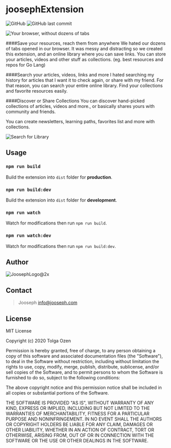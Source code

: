 # joosephExtension

![GitHub](https://img.shields.io/github/license/tolgaozen/joosephextension?style=for-the-badge)
![GitHub last commit](https://img.shields.io/github/last-commit/tolgaozen/joosephextension?style=for-the-badge)

![Your browser, without dozens of tabs](https://user-images.githubusercontent.com/39353278/83576124-c11f6300-a539-11ea-8e3d-197e3bb61032.gif)


####Save your resources, reach them from anywhere
We hated our dozens of tabs opened in our browser. It was messy and distracting so we created this extension, and an online library where you can save links. You can store your articles, videos and other stuff as collections. (eg. best resources and repos for Go Lang)

####Search your articles, videos, links and more
I hated searching my history for articles that I want it to check again, or share with my friend. For that reason, you can search your entire online library. Find your collections and favorite resources easily.

####Discover or Share Collections
You can discover hand-picked collections of articles, videos and more., or basically shares yours with community and friends.

You can create newsletters, learning paths, favorites list and more with collections.




![Search for Library](https://user-images.githubusercontent.com/39353278/83576169-d0061580-a539-11ea-9fd6-c3be15e95ddb.gif)




## Usage

### `npm run build`

Build the extension into `dist` folder for **production**.

### `npm run build:dev`

Build the extension into `dist` folder for **development**.

### `npm run watch`

Watch for modifications then run `npm run build`.

### `npm run watch:dev`

Watch for modifications then run `npm run build:dev`.


## Author

![JoosephLogo@2x](https://user-images.githubusercontent.com/39353278/83576537-ab5e6d80-a53a-11ea-852b-10d41eaac985.png)


## Contact

>Jooseph
>info@jooseph.com

## License

MIT License

Copyright (c) 2020 Tolga Ozen

Permission is hereby granted, free of charge, to any person obtaining a copy
of this software and associated documentation files (the "Software"), to deal
in the Software without restriction, including without limitation the rights
to use, copy, modify, merge, publish, distribute, sublicense, and/or sell
copies of the Software, and to permit persons to whom the Software is
furnished to do so, subject to the following conditions:

The above copyright notice and this permission notice shall be included in all
copies or substantial portions of the Software.

THE SOFTWARE IS PROVIDED "AS IS", WITHOUT WARRANTY OF ANY KIND, EXPRESS OR
IMPLIED, INCLUDING BUT NOT LIMITED TO THE WARRANTIES OF MERCHANTABILITY,
FITNESS FOR A PARTICULAR PURPOSE AND NONINFRINGEMENT. IN NO EVENT SHALL THE
AUTHORS OR COPYRIGHT HOLDERS BE LIABLE FOR ANY CLAIM, DAMAGES OR OTHER
LIABILITY, WHETHER IN AN ACTION OF CONTRACT, TORT OR OTHERWISE, ARISING FROM,
OUT OF OR IN CONNECTION WITH THE SOFTWARE OR THE USE OR OTHER DEALINGS IN THE
SOFTWARE.
